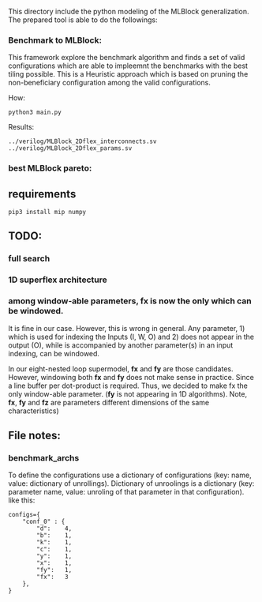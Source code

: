 This directory include the python modeling of the MLBlock generalization. The prepared tool is able to do the followings:

### Benchmark to MLBlock: 
This framework explore the benchmark algorithm and finds a set of valid configurations which are able to impleemnt the benchmarks with the best tiling possible. This is a Heuristic approach which is based on pruning the non-beneficiary configuration among the valid configurations.

How:

	python3 main.py

Results: 
	
	../verilog/MLBlock_2Dflex_interconnects.sv
	../verilog/MLBlock_2Dflex_params.sv


### best MLBlock pareto:


## requirements 

    pip3 install mip numpy

## TODO:

### full search 

### 1D superflex architecture

### among window-able parameters, fx is now the only which can be windowed. 

It is fine in our case. However, this is wrong in general. Any parameter, 1) which is used for indexing the Inputs (I, W, O) and 2) does not appear in the output (O), while is accompanied by another parameter(s) in an input indexing, can be windowed. 

In our eight-nested loop supermodel, **fx** and **fy** are those candidates. However, windowing both **fx** and **fy** does not make sense in practice. Since a line buffer per dot-product is required. Thus, we decided to make fx the only window-able parameter. (**fy** is not appearing in 1D algorithms). Note, **fx**, **fy** and **fz** are parameters different dimensions of the same characteristics)

## File notes:

### benchmark_archs

To define the configurations use a dictionary of configurations (key: name, value: dictionary of unrollings). Dictionary of unroolings is a dictionary (key: parameter name, value: unroling of that parameter in that configuration). like this:

	configs={
		"conf_0" : {
			"d":	4,
			"b":	1,
			"k":	1,
			"c":	1,
			"y":	1,
			"x":	1,
			"fy":	1,
			"fx":	3
		},
	}			

